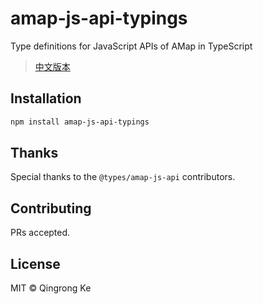 # amap-js-api-typings

Type definitions for JavaScript APIs of AMap in TypeScript

> [中文版本](./README-zh.md)

## Installation

```sh
npm install amap-js-api-typings
```

## Thanks

Special thanks to the `@types/amap-js-api` contributors.

## Contributing

PRs accepted.

## License

MIT © Qingrong Ke
